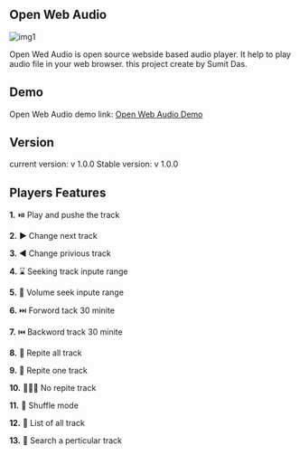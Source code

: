 ## Open Web Audio

![img1](https://user-images.githubusercontent.com/87431704/170809556-38a36eb2-3010-4d25-92e3-75d31d20696d.jpg)

Open Wed Audio is open source webside based audio player. It help to play audio file in your web browser. this project create by Sumit Das.

## Demo
Open Web Audio demo link: [Open Web Audio Demo](https://codebysumit.github.io/open-web-audio/)

## Version
current version: v 1.0.0
Stable version: v 1.0.0

## Players Features
**1.** ⏯️ Play and pushe the track

**2.** ▶️ Change next track

**3.** ◀️ Change privious track

**4.** ⌛ Seeking track inpute range

**5.** 📢 Volume seek inpute range

**6.** ⏭️ Forword tack 30 minite

**7.** ⏮️ Backword track 30 minite

**8.** 🔁 Repite all track

**9.** 🔂 Repite one track

**10.** 🙅‍♀️🔁 No repite track

**11.** 🔀 Shuffle mode

**12.** 📜 List of all track

**13.** 🔎 Search a perticular track
